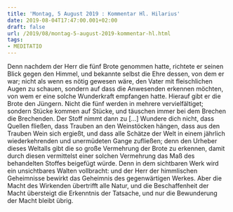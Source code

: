 ```yaml
---
title: 'Montag, 5 August 2019 : Kommentar Hl. Hilarius'
date: 2019-08-04T17:47:00.001+02:00
draft: false
url: /2019/08/montag-5-august-2019-kommentar-hl.html
tags: 
- MEDITATIO
---
```


Denn nachdem der Herr die fünf Brote genommen hatte, richtete er seinen Blick gegen den Himmel, und bekannte selbst die Ehre dessen, von dem er war; nicht als wenn es nötig gewesen wäre, den Vater mit fleischlichen Augen zu schauen, sondern auf dass die Anwesenden erkennen möchten, von wem er eine solche Wunderkraft empfangen hatte. Hierauf gibt er die Brote den Jüngern. Nicht die fünf werden in mehrere vervielfältiget; sondern Stücke kommen auf Stücke, und täuschen immer bei dem Brechen die Brechenden. Der Stoff nimmt dann zu \[…\] Wundere dich nicht, dass Quellen fließen, dass Trauben an den Weinstöcken hängen, dass aus den Trauben Wein sich ergießt, und dass alle Schätze der Welt in einem jährlich wiederkehrenden und unermüdeten Gange zufließen; denn den Urheber dieses Weltalls gibt die so große Vermehrung der Brote zu erkennen, damit durch diesen vermittelst einer solchen Vermehrung das Maß des behandelten Stoffes beigefügt würde. Denn in dem sichtbaren Werk wird ein unsichtbares Walten vollbracht: und der Herr der himmlischen Geheimnisse bewirkt das Geheimnis des gegenwärtigen Werkes. Aber die Macht des Wirkenden übertrifft alle Natur, und die Beschaffenheit der Macht übersteigt die Erkenntnis der Tatsache, und nur die Bewunderung der Macht bleibt übrig.